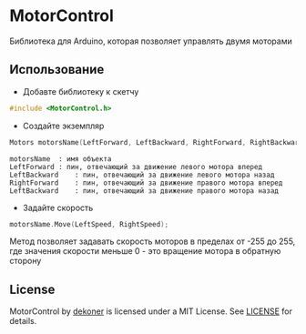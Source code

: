 # MotorControl
Библиотека для Arduino, которая позволяет управлять двумя моторами

## Использование

- Добавте библиотеку к скетчу

~~~c++
#include <MotorControl.h>
~~~

- Создайте экземпляр

~~~c++
Motors motorsName(LeftForward, LeftBackward, RightForward, RightBackward);
~~~
~~~
motorsName	: имя объекта
LeftForward : пин, отвечающий за движение левого мотора вперед
LeftBackward	: пин, отвечающий за движение левого мотора назад
RightForward	: пин, отвечающий за движение правого мотора вперед
LeftBackward	: пин, отвечающий за движение правого мотора назад
~~~    

- Задайте скорость

~~~c++
motorsName.Move(LeftSpeed, RightSpeed);
~~~

Метод позволяет задавать скорость моторов в пределах от -255 до 255, где значения скорости меньше 0 - это вращение мотора в обратную сторону

## License ##

MotorControl by [dekoner](https://github.com/dekoner "dekoner") is licensed under a MIT License.
See [LICENSE](https://github.com/dekoner/MotorControl/blob/master/LICENSE) for details.
